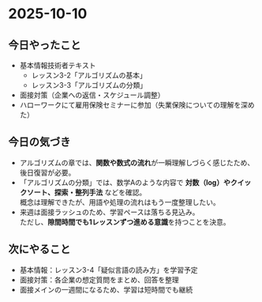# 2025-10-10

## 今日やったこと
- 基本情報技術者テキスト  
  - レッスン3-2「アルゴリズムの基本」  
  - レッスン3-3「アルゴリズムの分類」  
- 面接対策（企業への返信・スケジュール調整）
- ハローワークにて雇用保険セミナーに参加（失業保険についての理解を深めた）

## 今日の気づき
- アルゴリズムの章では、**関数や数式の流れ**が一瞬理解しづらく感じたため、後日復習が必要。
- 「アルゴリズムの分類」では、数学Aのような内容で **対数（log）やクイックソート、探索・整列手法** などを確認。  
  概念は理解できたが、用語や処理の流れはもう一度整理したい。
- 来週は面接ラッシュのため、学習ペースは落ちる見込み。  
  ただし、**隙間時間でも1レッスンずつ進める意識**を持つことを決意。

## 次にやること
- 基本情報：レッスン3-4「疑似言語の読み方」を学習予定  
- 面接対策：各企業の想定質問をまとめ、回答を整理  
- 面接メインの一週間になるため、学習は短時間でも継続


